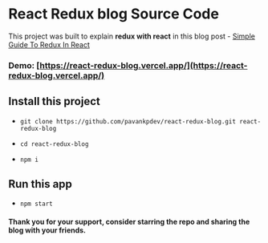 # React Redux blog Source Code

This project was built to explain **redux with react** in this blog post - 
[Simple Guide To Redux In React](https://pavanblogs.hashnode.dev/simple-guide-to-redux-in-react)

### Demo: [https://react-redux-blog.vercel.app/](https://react-redux-blog.vercel.app/)

## Install this project

- `git clone https://github.com/pavankpdev/react-redux-blog.git react-redux-blog`

- `cd react-redux-blog`

- `npm i`

## Run this app

- `npm start`

#### Thank you for your support, consider starring the repo and sharing the blog with your friends. 
